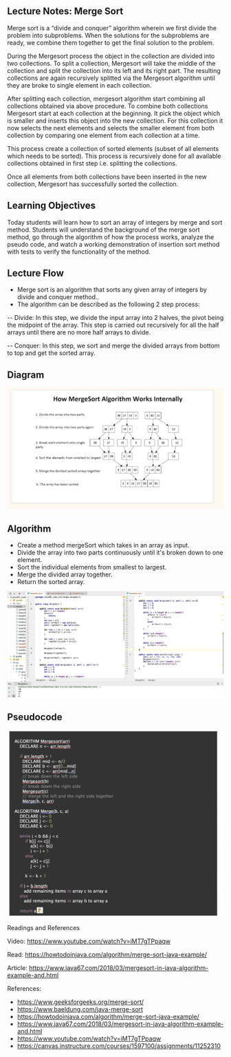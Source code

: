 ## Lecture Notes: Merge Sort
Merge sort is a “divide and conquer” algorithm wherein we first divide the problem into subproblems.
When the solutions for the subproblems are ready, we combine them together to get the final solution to the problem.

During the Mergesort process the object in the collection are divided into two collections.
To split a collection, Mergesort will take the middle of the collection and split the collection into its left and its right part.
The resulting collections are again recursively splitted via the Mergesort algorithm until they are broke to single element in each collection.

After splitting each collection, mergesort algorithm start combining all collections obtained via above procedure.
To combine both collections Mergesort start at each collection at the beginning.
It pick the object which is smaller and inserts this object into the new collection.
For this collection it now selects the next elements and selects the smaller element from both collection by comparing one element from each collection at a time.

This process create a collection of sorted elements (subset of all elements which needs to be sorted).
This process is recursively done for all available collections obtained in first step i.e. splitting the collections.

Once all elements from both collections have been inserted in the new collection, Mergesort has successfully sorted the collection.

## Learning Objectives

Today students will learn how to sort an array of integers by merge and sort method.
Students will understand the background of the merge sort method, go through the algorithm of how the process works, analyze the pseudo code, and watch a working demonstration of insertion sort method with tests to verify the functionality of the method.

## Lecture Flow
* Merge sort is an algorithm that sorts any given array of integers by divide and conquer method..
* The algorithm can be described as the following 2 step process:

-- Divide: In this step, we divide the input array into 2 halves, the pivot being the midpoint of the array. This step is carried out recursively for all the half arrays until there are no more half arrays to divide.

-- Conquer: In this step, we sort and merge the divided arrays from bottom to top and get the sorted array.


## Diagram
![Diagram](https://raw.githubusercontent.com/sadhikari07/data-structures-and-algorithms/master/java401_code_challenges/assets/mergeSortVisual.png)

## Algorithm
* Create a method mergeSort which takes in an array as input.
* Divide the array into two parts continuously until it's broken down to one element.
* Sort the individual elements from smallest to largest.
* Merge the divided array together.
* Return the sorted array.

![Code](https://raw.githubusercontent.com/sadhikari07/data-structures-and-algorithms/master/java401_code_challenges/assets/mergeSortCode.png)


## Pseudocode
![Pseudo Code](https://raw.githubusercontent.com/sadhikari07/data-structures-and-algorithms/master/java401_code_challenges/assets/mergeSortPseudo.png)

Readings and References

Video: https://www.youtube.com/watch?v=iMT7gTPpaqw

Read: https://howtodoinjava.com/algorithm/merge-sort-java-example/

Article: https://www.java67.com/2018/03/mergesort-in-java-algorithm-example-and.html

References:
* https://www.geeksforgeeks.org/merge-sort/
* https://www.baeldung.com/java-merge-sort
* https://howtodoinjava.com/algorithm/merge-sort-java-example/
* https://www.java67.com/2018/03/mergesort-in-java-algorithm-example-and.html
* https://www.youtube.com/watch?v=iMT7gTPpaqw
* https://canvas.instructure.com/courses/1597100/assignments/11252310


